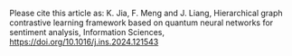 Please cite this article as: K. Jia, F. Meng and J. Liang, Hierarchical graph contrastive learning framework based on quantum neural networks for sentiment analysis, Information Sciences, https://doi.org/10.1016/j.ins.2024.121543
